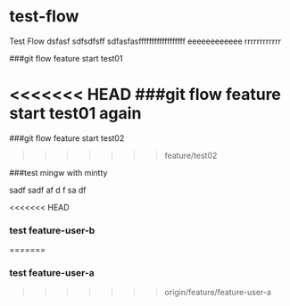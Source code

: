 test-flow
=========

Test Flow
dsfasf
sdfsdfsff 
sdfasfasffffffffffffffffff eeeeeeeeeeee rrrrrrrrrrrr 

###git flow feature start test01

<<<<<<< HEAD
###git flow feature start test01 again
=======
###git flow feature start test02
>>>>>>> feature/test02


###test mingw with mintty

sadf
sadf
af
d
f
sa
df

<<<<<<< HEAD
### test feature-user-b
=======
### test feature-user-a
>>>>>>> origin/feature/feature-user-a
